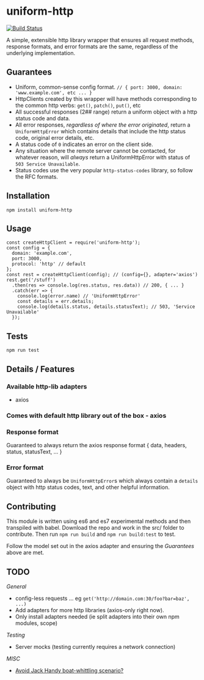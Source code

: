 
uniform-http
============

[![Build Status](https://travis-ci.org/bingotree/uniform-http.svg?branch=master)](https://travis-ci.org/bingotree/uniform-http)

A simple, extensible http library wrapper that ensures all request methods, response formats, and error formats are the same, regardless of the underlying implementation.

## Guarantees
- Uniform, common-sense config format. `// { port: 3000, domain: 'www.example.com', etc ... }`
- HttpClients created by this wrapper will have methods corresponding to the common http verbs: `get()`, `patch()`, `put()`, etc
- All successful responses (2## range) return a uniform object with a http status code and data.
- All error responses, *regardless of where the error originated*, return a `UniformHttpError` which contains details that include the http status code, original error details, etc.
- A status code of `0` indicates an error on the client side.
- Any situation where the remote server cannot be contacted, for whatever reason, will *always* return a UniformHttpError with status of `503 Service Unavailable`. 
- Status codes use the very popular `http-status-codes` library, so follow the RFC formats.

## Installation

`npm install uniform-http`

## Usage

```
const createHttpClient = require('uniform-http');
const config = {
  domain: 'example.com',
  port: 3000,
  protocol: 'http' // default
};
const rest = createHttpClient(config); // (config={}, adapter='axios')
rest.get('/stuff')
  .then(res => console.log(res.status, res.data)) // 200, { ... }
  .catch(err => {
    console.log(error.name) // 'UniformHttpError'
    const details = err.details;
    console.log(details.status, details.statusText); // 503, 'Service Unavailable'
  });
```

## Tests

`npm run test`

## Details / Features

### Available http-lib adapters
- axios

### Comes with default http library out of the box - axios

### Response format
Guaranteed to always return the axios response format { data, headers, status, statusText, ... }

### Error format
Guaranteed to always be `UniformHttpError`s which always contain a `details` object with http status codes, text, and other helpful information.
                
## Contributing
This module is written using es6 and es7 experimental methods and then transpiled with babel. Download the repo and work in the src/ folder to contribute. Then run `npm run build` and `npm run build:test` to test.

Follow the model set out in the axios adapter and ensuring the *Guarantees* above are met.

## TODO
*General*
- config-less requests ... eg `get('http://domain.com:30/foo?bar=baz', ...)`
- Add adapters for more http libraries (axios-only right now).
- Only install adapters needed (ie split adapters into their own npm modules, scope)

*Testing*
- Server mocks (testing currently requires a network connection)

*MISC*
- [Avoid Jack Handy boat-whittling scenario?](https://gist.github.com/bingotree/8926ea8437087733116c7c7374898299)
